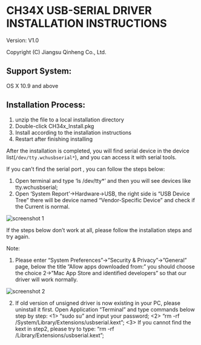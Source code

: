 # CH34X USB-SERIAL DRIVER INSTALLATION INSTRUCTIONS

Version: V1.0

Copyright (C) Jiangsu Qinheng Co., Ltd.

## Support System:
OS X 10.9 and above

## Installation Process:
1. unzip the file to a local installation directory
2. Double-click CH34x_Install.pkg
3. Install according to the installation instructions
4. Restart after finishing installing

After the installation is completed, you will find serial device in the device list(`/dev/tty.wchusbserial*`), and you can access it with serial tools.

If you can’t find the serial port , you can follow the steps below:
1. Open terminal and type ‘ls /dev/tty*’ and then you will see devices like tty.wchusbserial;
2. Open ‘System Report’->Hardware->USB, the right side is “USB Device Tree” there will be device named “Vendor-Specific Device” and check if the Current is normal.

![screenshot 1](https://github.com/DecaturMakers/CH340_drivers-Linux-Mac-Windows/raw/master/drivers/macos/1.png)

If the steps below don’t work at all, please follow the installation steps and try again.

Note:
1. Please enter “System Preferences”->”Security & Privacy”->”General” page, below the title ”Allow apps downloaded from:” you should choose the choice 2->”Mac App Store and identified developers” so that our driver will work normally.

![screenshot 2](https://github.com/DecaturMakers/CH340_drivers-Linux-Mac-Windows/raw/master/drivers/macos/2.png)


2. If old version of unsigned driver is now existing in your PC, please uninstall it first. Open Application “Terminal” and type commands below step by step:
<1> “sudo su” and input your password;
<2> “rm -rf /System/Library/Extensions/usbserial.kext”; <3> If you cannot find the kext in step2, please try to type:
“rm -rf /Library/Extensions/usbserial.kext”;
